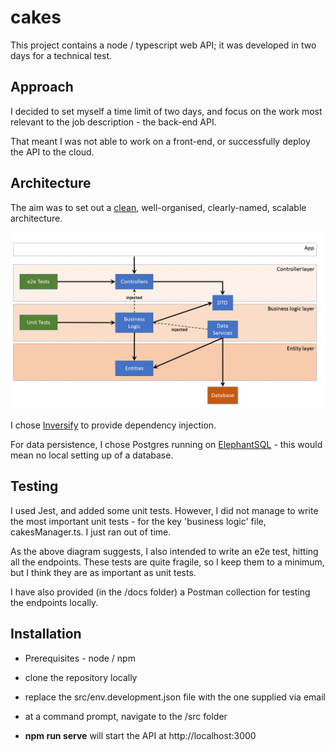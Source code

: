 # cakes



This project contains a node / typescript web API; it was developed in two days for a technical test.



## Approach



I decided to set myself a time limit of two days, and focus on the work most relevant to the job description - the back-end API. 

That meant I was not able to work on a front-end, or successfully deploy the API to the cloud.



## Architecture

The aim was to set out a [clean](https://www.freecodecamp.org/news/a-quick-introduction-to-clean-architecture-990c014448d2/), well-organised, clearly-named, scalable architecture. 

![architecture](https://github.com/ireoostacchini/cakes/blob/main/docs/architecture.png)

I chose [Inversify](https://github.com/inversify/InversifyJS) to provide dependency injection.

For data persistence, I chose Postgres running on [ElephantSQL](https://www.elephantsql.com/) - this would mean no local setting up of a database.



## Testing

I used Jest, and added some unit tests. However, I did not manage to write the most important unit tests - for the key 'business logic' file, cakesManager.ts. I just ran out of time.

As the above diagram suggests, I also intended to write an e2e test, hitting all the endpoints. These tests are quite fragile, so I keep them to a minimum, but I think they are as important as unit tests. 

I have also provided (in the /docs folder) a Postman collection for testing the endpoints locally.



## Installation



- Prerequisites - node / npm

- clone the repository locally
- replace the src/env.development.json file with the one supplied via email
- at a command prompt, navigate to the /src folder
- **npm run serve** will start the API at http://localhost:3000



